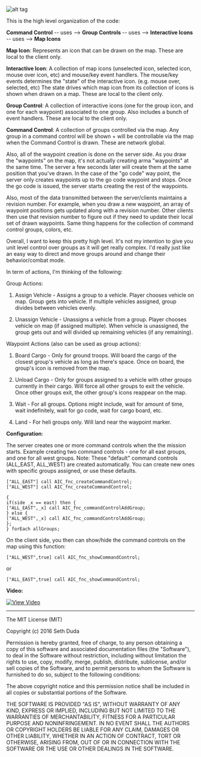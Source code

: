 ![alt tag](http://s10.postimg.org/rbltoe18p/command.jpg)

This is the high level organization of the code:

<strong>Command Control</strong> -- uses --> <strong>Group Controls</strong> -- uses --> <strong>Interactive Icons</strong> -- uses --> <strong>Map Icons</strong>

<strong>Map Icon</strong>: Represents an icon that can be drawn on the map. These are local to the client only.

<strong>Interactive Icon</strong>: A collection of map icons (unselected icon, selected icon, mouse over icon, etc) and mouse/key event handlers. The mouse/key events determines the "state" of the interactive icon. (e.g. mouse over, selected, etc) The state drives which map icon from its collection of icons is shown when drawn on a map. These are local to the client only.

<strong>Group Control</strong>: A collection of interactive icons (one for the group icon, and one for each waypoint) associated to one group. Also includes a bunch of event handlers. These are local to the client only.

<strong>Command Control</strong>: A collection of groups controlled via the map. Any group in a command control will be shown + will be controllable via the map when the Command Control is drawn. These are network global.

Also, all of the waypoint creation is done on the server side. As you draw the "waypoints" on the map, it's not actually creating arma "waypoints" at the same time. The server a few seconds later will create them at the same position that you've drawn. In the case of the "go code" way point, the server only creates waypoints up to the go code waypoint and stops. Once the go code is issued, the server starts creating the rest of the waypoints.

Also, most of the data transmitted between the server/clients maintains a revision number. For example, when you draw a new waypoint, an array of waypoint positions gets updated along with a revision number. Other clients then use that revision number to figure out if they need to update their local set of drawn waypoints. Same thing happens for the collection of command control groups, colors, etc.

Overall, I want to keep this pretty high level. It's not my intention to give you unit level control over groups as it will get really complex. I'd really just like an easy way to direct and move groups around and change their behavior/combat mode.

In term of actions, I'm thinking of the following:

Group Actions:

1. Assign Vehicle - Assigns a group to a vehicle. Player chooses vehicle on map. Group gets into vehicle. If multiple vehicles assigned, group divides between vehicles evenly.

2. Unassign Vehicle - Unassigns a vehicle from a group. Player chooses vehicle on map (if assigned multiple). When vehicle is unassigned, the group gets out and will divided up remaining vehicles (if any remaining).

Waypoint Actions (also can be used as group actions):

1. Board Cargo - Only for ground troops. Will board the cargo of the closest group's vehicle as long as there's space. Once on board, the group's icon is removed from the map.

2. Unload Cargo - Only for groups assigned to a vehicle with other groups currently in their cargo. Will force all other groups to exit the vehicle. Once other groups exit, the other group's icons reappear on the map.

3. Wait - For all groups. Options might include, wait for amount of time, wait indefinitely, wait for go code, wait for cargo board, etc.

4. Land - For heli groups only. Will land near the waypoint marker.

<strong>Configuration</strong>:

The server creates one or more command controls when the the mission starts. Example creating two command controls - one for all east groups, and one for all west groups. Note: These "default" command controls (ALL_EAST, ALL_WEST) are created automatically. You can create new ones with specific groups assigned, or use these defaults.

```
["ALL_EAST"] call AIC_fnc_createCommandControl;
["ALL_WEST"] call AIC_fnc_createCommandControl;

{
if(side _x == east) then {
["ALL_EAST",_x] call AIC_fnc_commandControlAddGroup;
} else {
["ALL_WEST",_x] call AIC_fnc_commandControlAddGroup;
};
} forEach allGroups;
```

On the client side, you then can show/hide the command controls on the map using this function:

```
["ALL_WEST",true] call AIC_fnc_showCommandControl;
```

or

```
["ALL_EAST",true] call AIC_fnc_showCommandControl;
```

<strong>Video:</strong>

[![View Video](http://img.youtube.com/vi/irtAvbGjP8g/0.jpg)](http://www.youtube.com/watch?v=irtAvbGjP8g)

---

The MIT License (MIT)

Copyright (c) 2016 Seth Duda

Permission is hereby granted, free of charge, to any person obtaining a copy
of this software and associated documentation files (the "Software"), to deal
in the Software without restriction, including without limitation the rights
to use, copy, modify, merge, publish, distribute, sublicense, and/or sell
copies of the Software, and to permit persons to whom the Software is
furnished to do so, subject to the following conditions:

The above copyright notice and this permission notice shall be included in all
copies or substantial portions of the Software.

THE SOFTWARE IS PROVIDED "AS IS", WITHOUT WARRANTY OF ANY KIND, EXPRESS OR
IMPLIED, INCLUDING BUT NOT LIMITED TO THE WARRANTIES OF MERCHANTABILITY,
FITNESS FOR A PARTICULAR PURPOSE AND NONINFRINGEMENT. IN NO EVENT SHALL THE
AUTHORS OR COPYRIGHT HOLDERS BE LIABLE FOR ANY CLAIM, DAMAGES OR OTHER
LIABILITY, WHETHER IN AN ACTION OF CONTRACT, TORT OR OTHERWISE, ARISING FROM,
OUT OF OR IN CONNECTION WITH THE SOFTWARE OR THE USE OR OTHER DEALINGS IN THE
SOFTWARE.
